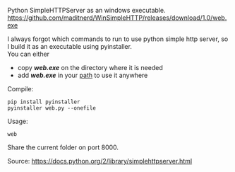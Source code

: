 Python SimpleHTTPServer as an windows executable.    
https://github.com/maditnerd/WinSimpleHTTP/releases/download/1.0/web.exe

I always forgot which commands to run to use python simple http server, so I build it as an executable using pyinstaller.       
You can either 
* copy ***web.exe*** on the directory where it is needed 
* add ***web.exe*** in your [path](https://superuser.com/questions/143119/how-to-add-python-to-the-windows-path) to use it anywhere

Compile:
```
pip install pyinstaller
pyinstaller web.py --onefile
```

Usage:
```
web
```
Share the current folder on port 8000.



Source: https://docs.python.org/2/library/simplehttpserver.html
